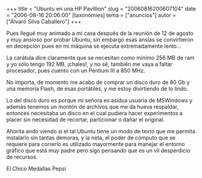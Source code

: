 +++
title = "Ubuntu en una HP Pavillion"
slug = "20060816200607104"
date = "2006-08-16 20:06:00"
[taxonomies]
tema = ["anuncios"]
autor = ["Álvaro Silva Caballero"]
+++

Pues llegué muy animado a mi casa después de la reunión de 12 de agosto
y muy ansioso por probar Ubuntu, sin embargo esas ansias se convirtieron
en decepción pues en mi máquina se ejecuta extremadamente lento…

<!-- more -->
La carátula dice claramente que se necesitan como mínimo 256 MB de ram y
yo sólo tengo 192 MB, ¡chales!, y no sé, también me vaya a faltar
procesador, pues cuento con un Pentium III a 850 MHz.

No importa, de momento me acabo de comprar un disco duro de 80 Gb y una
memoria Flash, de esas portátiles, y me estoy divirtiendo de lo lindo.

Lo del disco duro es porque mi señora es asidua usuaria de MSWindows y
además tenemos un montón de archivos que me da hueva respaldar, entonces
necesitaba un disco en el cual pudiera hacer experimentos a placer sin
necesidad de recortar, particionar o dañar el original.

Ahorita ando viendo si el tal Ubuntu tiene un modo de texto que me
permita instalarlo sin tantas demoras, y la neta, el poder de cómputo
que se requiere para correrlo es utilizado mayormente para manejar el
entorno gráfico que está muy padre pero sigo pensando que es un vil
desperdicio de recursos.

El Chico Medallas Pepsi

